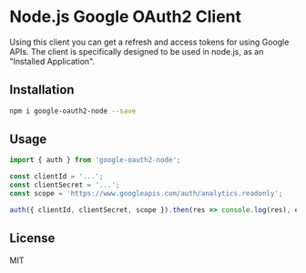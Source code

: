 # Node.js Google OAuth2 Client

Using this client you can get a refresh and access tokens for using Google APIs. The client is specifically designed to be used in node.js, as an "Installed Application".

## Installation

```bash
npm i google-oauth2-node --save
```

## Usage

```ts
import { auth } from 'google-oauth2-node';

const clientId = '...';
const clientSecret = '...';
const scope = 'https://www.googleapis.com/auth/analytics.readonly';

auth({ clientId, clientSecret, scope }).then(res => console.log(res), err => console.error(err));
```

## License

MIT
